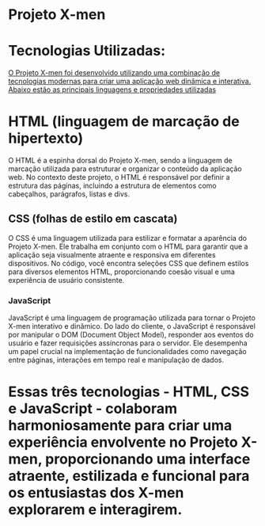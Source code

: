 # Projeto X-men
# Tecnologias Utilizadas:
[O Projeto X-men foi desenvolvido utilizando uma combinação de tecnologias modernas para criar uma aplicação web dinâmica e interativa. Abaixo estão as principais linguagens e propriedades utilizadas](#HTML,#CSS,#JAVASCRIPT)

# HTML (linguagem de marcação de hipertexto)
O HTML é a espinha dorsal do Projeto X-men, sendo a linguagem de marcação utilizada para estruturar e organizar o conteúdo da aplicação web. No contexto deste projeto, o HTML é responsável por definir a estrutura das páginas, incluindo a estrutura de elementos como cabeçalhos, parágrafos, listas e divs.

## CSS (folhas de estilo em cascata)
O CSS é uma linguagem utilizada para estilizar e formatar a aparência do Projeto X-men. Ele trabalha em conjunto com o HTML para garantir que a aplicação seja visualmente atraente e responsiva em diferentes dispositivos. No código, você encontra seleções CSS que definem estilos para diversos elementos HTML, proporcionando coesão visual e uma experiência de usuário consistente.

### JavaScript
JavaScript é uma linguagem de programação utilizada para tornar o Projeto X-men interativo e dinâmico. Do lado do cliente, o JavaScript é responsável por manipular o DOM (Document Object Model), responder aos eventos do usuário e fazer requisições assíncronas para o servidor. Ele desempenha um papel crucial na implementação de funcionalidades como navegação entre páginas, interações em tempo real e manipulação de dados.


# Essas três tecnologias - HTML, CSS e JavaScript - colaboram harmoniosamente para criar uma experiência envolvente no Projeto X-men, proporcionando uma interface atraente, estilizada e funcional para os entusiastas dos X-men explorarem e interagirem.





